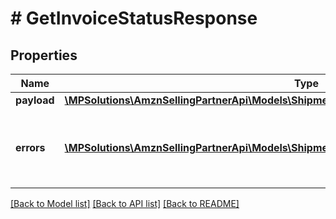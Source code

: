 # # GetInvoiceStatusResponse

## Properties

Name | Type | Description | Notes
------------ | ------------- | ------------- | -------------
**payload** | [**\MPSolutions\AmznSellingPartnerApi\Models\ShipmentInvoicing\ShipmentInvoiceStatusResponse**](ShipmentInvoiceStatusResponse.md) |  | [optional]
**errors** | [**\MPSolutions\AmznSellingPartnerApi\Models\ShipmentInvoicing\Error[]**](Error.md) | A list of error responses returned when a request is unsuccessful. | [optional]

[[Back to Model list]](../../README.md#models) [[Back to API list]](../../README.md#endpoints) [[Back to README]](../../README.md)
